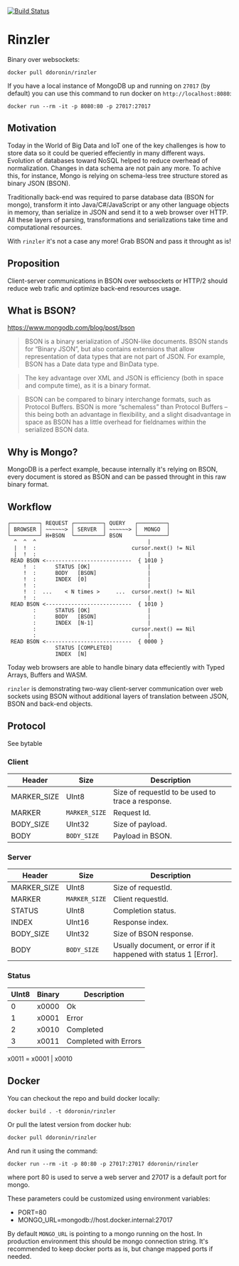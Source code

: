 [![Build Status](https://travis-ci.org/ddoronin/rinzler.svg?branch=master)](https://travis-ci.org/ddoronin/rinzler)

# Rinzler 

Binary over websockets:

```
docker pull ddoronin/rinzler
```
If you have a local instance of MongoDB up and running on `27017` (by default) you can use this command to run docker on `http://localhost:8080`:
```
docker run --rm -it -p 8080:80 -p 27017:27017
```

## Motivation
Today in the World of Big Data and IoT one of the key challenges is how to store data so it could be queried effeciently in many different ways. Evolution of databases toward NoSQL helped to reduce overhead of normalization. Changes in data schema are not pain any more. To achive this, for instance, Mongo is relying on schema-less tree structure stored as binary JSON (BSON).

Traditionally back-end was required to parse database data (BSON for mongo), transform it into Java/C#/JavaScript or any other language objects in memory, than serialize in JSON and send it to a web browser over HTTP. All these layers of parsing, transformations and serializations take time and computational resources.

With `rinzler` it's not a case any more! Grab BSON and pass it throught as is!

## Proposition

Client-server communications in BSON over websockets or HTTP/2 should reduce web trafic and optimize back-end resources usage.

## What is BSON?

https://www.mongodb.com/blog/post/bson
> BSON is a binary serialization of JSON-like documents. BSON stands for “Binary JSON”, but also contains extensions that allow representation of data types that are not part of JSON. For example, BSON has a Date data type and BinData type.

> The key advantage over XML and JSON is efficiency (both in space and compute time), as it is a binary format.

> BSON can be compared to binary interchange formats, such as Protocol Buffers. BSON is more “schemaless” than Protocol Buffers – this being both an advantage in flexibility, and a slight disadvantage in space as BSON has a little overhead for fieldnames within the serialized BSON data.

## Why is Mongo?

MongoDB is a perfect example, because internally it's relying on BSON, every document is stored as BSON and can be passed throught in this raw binary format.

## Workflow

```
┌─────────┐ REQUEST ┌─────────┐ QUERY   ┌─────────┐
│ BROWSER │ ~~~~~~> │ SERVER  │ ~~~~~~> │  MONGO  │
└─────────┘ H+BSON  └─────────┘ BSON    └─────────┘
  ^  ^  ^                                   |
  |  !  :                              cursor.next() != Nil
  |  !  :                                   |
 READ BSON <---------------------------  { 1010 }
     !  :      STATUS [OK]                  |
     !  :      BODY   [BSON]                |
     !  :      INDEX  [0]                   |
     !  :                                   |
     !  :  ...    < N times >     ...  cursor.next() != Nil
     !  :                                   |
 READ BSON <---------------------------  { 1010 }
        :      STATUS [OK]                  |
        :      BODY   [BSON]                |
        :      INDEX  [N-1]                 |
        :                              cursor.next() == Nil
        :                                   |
 READ BSON <---------------------------  { 0000 }
               STATUS [COMPLETED]
               INDEX  [N]
```

Today web browsers are able to handle binary data effeciently with Typed Arrays, Buffers and WASM.

`rinzler` is demonstrating two-way client-server communication over web sockets using BSON without additional layers of translation between JSON, BSON and back-end objects.

## Protocol

See bytable

### Client

| Header      | Size          | Description |
| ----------- | ------------- | ----------- |
| MARKER_SIZE | UInt8         | Size of requestId to be used to trace a response.
| MARKER      | `MARKER_SIZE` | Request Id. |
| BODY_SIZE   | UInt32        | Size of payload.
| BODY        | `BODY_SIZE`   | Payload in BSON.

### Server

| Header      | Size          | Description |
| ----------- | ------------- | ----------- |
| MARKER_SIZE | UInt8         | Size of requestId. |
| MARKER      | `MARKER_SIZE` | Client requestId. |
| STATUS      | UInt8         | Completion status. |
| INDEX       | UInt16        | Response index. |
| BODY_SIZE   | UInt32        | Size of BSON response. |
| BODY        | `BODY_SIZE`   | Usually document, or error if it happened with status 1 [Error]. |

### Status

| UInt8 | Binary | Description |
| ----- | -------| ----------- |
| 0     | x0000  | Ok |
| 1     | x0001  | Error |
| 2     | x0010  | Completed |
| 3     | x0011  | Completed with Errors |

x0011 = x0001 | x0010


## Docker

You can checkout the repo and build docker locally:
```
docker build . -t ddoronin/rinzler
```

Or pull the latest version from docker hub:
```
docker pull ddoronin/rinzler
```

And run it using the command:
```
docker run --rm -it -p 80:80 -p 27017:27017 ddoronin/rinzler
```
where port 80 is used to serve a web server and 27017 is a default port for mongo.

These parameters could be customized using environment variables:

- PORT=80
- MONGO_URL=mongodb://host.docker.internal:27017

By default `MONGO_URL` is pointing to a mongo running on the host. In production environment this should be mongo connection string. It's recommended to keep docker ports as is, but change mapped ports if needed.


